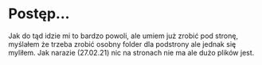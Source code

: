 # Postęp...
Jak do tąd idzie mi to bardzo powoli, ale umiem już zrobić pod stronę,
myślałem że trzeba zrobić osobny folder dla podstrony ale jednak się myliłem.
Jak narazie (27.02.21) nic na stronach nie ma ale dużo plików jest.
